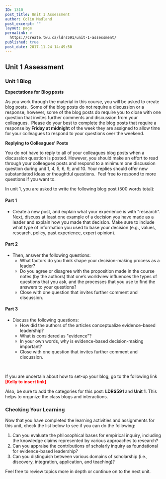 ```yaml
---
ID: 1310
post_title: Unit 1 Assessment
author: Colin Madland
post_excerpt: ""
layout: page
permalink: >
  https://create.twu.ca/ldrs591/unit-1-assessment/
published: true
post_date: 2017-11-24 14:49:50
---
```

<h2>Unit 1 Assessment</h2>
<h3>Unit 1 Blog</h3>
<strong>Expectations for</strong> <strong>Blog posts</strong>

As you work through the material in this course, you will be asked to create blog posts.  Some of the blog posts do not require a discussion or a response, however, some of the blog posts do require you to close with one question that invites further comments and discussion from your colleagues.  Please do your best to complete the blog posts that require a response by<strong> Friday at midnight</strong> of the week they are assigned to allow time for your colleagues to respond to your questions over the weekend.

<strong>Replying to Colleagues’ Posts</strong>
<p class="Paragraph">You do not have to reply to all of your colleagues blog posts when a discussion question is posted. However, you should make an effort to read through your colleagues posts and respond to a minimum one discussion question during unit 1, 4, 5, 6, 9, and 10. Your replies should offer new substantiated ideas or thoughtful questions. <strong> </strong>Feel free to respond to more questions if you want to.<strong>   </strong></p>
In unit 1, you are asked to write the following blog post (500 words total):
<h4>Part 1</h4>
<ul>
 	<li>Create a new post, and explain what your experience is with "research". Next, discuss at least one example of a decision you have made as a leader and explain how you made that decision. Make sure to include what type of information you used to base your decision (e.g., values, research, policy, past experience, expert opinion).</li>
</ul>
<h4>Part 2</h4>
<ul>
 	<li>Then, answer the following questions:
<ul>
 	<li>What factors do you think shape your decision-making process as a leader?</li>
 	<li>Do you agree or disagree with the proposition made in the course notes (by the authors) that one’s worldview influences the types of questions that you ask, and the processes that you use to find the answers to your questions?</li>
 	<li>Close with one question that invites further comment and discussion.</li>
</ul>
</li>
</ul>
<h4>Part 3</h4>
<ul>
 	<li>Discuss the following questions:
<ul>
 	<li>How did the authors of the articles conceptualize evidence-based leadership?</li>
 	<li>What is considered as "evidence"?</li>
 	<li>In your own words, why is evidence-based decision-making important?</li>
 	<li>Close with one question that invites further comment and discussion.</li>
</ul>
</li>
</ul>
&nbsp;

If you are uncertain about how to set-up your blog, go to the following link<span style="color: #ff0000"><strong> [Kelly to insert link]</strong></span>.

Also, be sure to add the categories for this post: <strong>LDRS591</strong> and <strong>Unit 1</strong>. This helps to organize the class blogs and interactions.
<h3>Checking Your Learning</h3>
Now that you have completed the learning activities and assignments for this unit, check the list below to see if you can do the following:
<ol>
 	<li>Can you evaluate the philosophical bases for empirical inquiry, including the knowledge claims represented by various approaches to research?</li>
 	<li>Can you appraise the contributions of scholarly inquiry as foundational for evidence-based leadership?</li>
 	<li>Can you distinguish between various domains of scholarship (i.e., discovery, integration, application, and teaching)?</li>
</ol>
Feel free to review topics more in depth or continue on to the next unit.